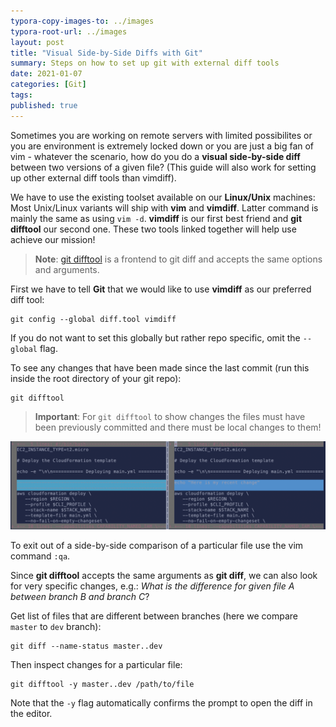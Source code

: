 ```yaml
---
typora-copy-images-to: ../images
typora-root-url: ../images
layout: post
title: "Visual Side-by-Side Diffs with Git"
summary: Steps on how to set up git with external diff tools
date: 2021-01-07
categories: [Git]
tags: 
published: true
---
```




Sometimes you are working on remote servers with limited possibilites or you are environment is extremely locked down or you are just a big fan of vim - whatever the scenario, how do you do a **visual side-by-side diff** between two versions of a given file? (This guide will also work for setting up other external diff tools than vimdiff).

We have to use the existing toolset available on our **Linux/Unix** machines: Most Unix/Linux variants will ship with **vim** and **vimdiff**. Latter command is mainly the same as using `vim -d`. **vimdiff** is our first best friend and **git difftool** our second one. These two tools linked together will help use achieve our mission!

> **Note**: [git difftool](https://git-scm.com/docs/git-difftool) is a frontend to git diff and accepts the same options
>   and arguments. 

First we have to tell **Git** that we would like to use **vimdiff** as our preferred diff tool:

```shell
git config --global diff.tool vimdiff
```

If you do not want to set this globally but rather repo specific, omit the `--global` flag.

To see any changes that have been made since the last commit (run this inside the root directory of your git repo):

```shell
git difftool
```


> **Important**: For `git difftool` to show changes the files must have been previously committed and there must be local changes to them!

![image-20210107143947717](/images/image-20210107143947717.png)

To exit out of a side-by-side comparison of a particular file use the vim command `:qa`.

Since **git difftool** accepts the same arguments as **git diff**, we can also look for very specific changes, e.g.: *What is the difference for given file A between branch B and branch C*?


Get list of files that are different between branches (here we compare `master` to `dev` branch):

```shell
git diff --name-status master..dev
```

Then inspect changes for a particular file:

```shell
git difftool -y master..dev /path/to/file
```

Note that the `-y` flag automatically confirms the prompt to open the diff in the editor.
